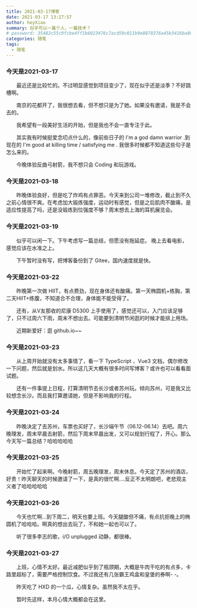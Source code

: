 ```yaml
---
title: 2021-03-17博客
date: 2021-03-17 13:27:57
author: heyXiao
summary: 似乎可以一篇个人，一篇技术？
# password: 35482c55c9fcbe4ff1b6023476c7acd59c011b9e8870376a45b3416ba8092d3d
categories: 随笔
tags:
  - 随笔
---
```


### 今天是2021-03-17
<p style="text-indent:2em">最近还是比较忙的。不过明显感觉到项目变少了，现在似乎还是淡季？不好跳槽啊。</p>
<p style="text-indent:2em">南京的花都开了，我很想去看，但不想只是为了她。如果没有邀请，我是不会去的。</p>
<p style="text-indent:2em">我希望有一段美好生活的开始，但是我也不会一直专注于此。</p>
<p style="text-indent:2em">其实我有时候挺爱念叨点什么的，像前些日子的 I'm a god damn warrior .到现在的 I'm good at killing time / satisfying me . 我很多时候都不知道这些句子是怎么来的。</p>
<p style="text-indent:2em">今晚体验反曲弓射箭，我不想只会 Coding 和玩游戏。</p>

### 今天是2021-03-18
<p style="text-indent:2em">昨晚体验良好，但是吃了炸鸡有点罪恶。今天来到公司一堆修改，截止到不久之前心情很不爽。在考虑加大锻炼强度，运动时有感觉，但是之后肌肉不酸痛，是适应性提高了吗，还是没锻炼到位强度不够？周末想去上海的耳机展览会。</p>

### 今天是2021-03-19
<p style="text-indent:2em">似乎可以闲一下。下午考虑写一篇总结，但愿没有拖延症。 晚上去看电影，感觉应该在水准之上。</p>
<p style="text-indent:2em">下午暂时没有写，把博客备份到了 Gitee，国内速度就是快。</p>

### 今天是2021-03-22
<p style="text-indent:2em">昨晚第一次做 HIIT，有点费劲，现在身体还有酸痛。第一天椭圆机+练胸，第二天HIIT+练腹，不知道合不合理，身体能不能受得了。</p>
<p style="text-indent:2em">还有，从V友那收的尼康 D5300 上手使用了，感觉还可以，入门应该足够了，只不过周六下雨，周末不想出去。可能要到清明节闲逛的时候才能排上用场。</p>
<p style="text-indent:2em">近期新爱好：逛 github.io~~</p>

### 今天是2021-03-23
<p style="text-indent:2em">从上周开始就没有太多事情了，看一下 TypeScript 、Vue3 文档，偶尔修改一下问题，然后就是划水。所以这几天大概有很多时间写博客？或许也可以看看面试题。</p>
<p style="text-indent:2em">还有一件事提上日程，打算清明节去长沙或者苏州玩。倾向苏州，可是我又比较想念长沙。而且我打算邀请她，但是不影响我的行程。</p>

### 今天是2021-03-24
<p style="text-indent:2em">昨晚决定了去苏州，车票也买好了，长沙端午节（06.12-06.14）去吧。周六晚理发，周末早晨去射箭，然后下周末早晨出发，又可以规划行程了，开心。那么今天写一篇总结？哈哈哈哈哈</p>

### 今天是2021-03-25
<p style="text-indent:2em">开始忙了起来啊。今晚射箭，周五晚理发，周末休息。今天定了苏州的酒店，好贵！昨天聊天的时候邀请了一下，是真的很忙啊....反正不太明朗吧，老悲观主义者了哈哈哈哈哈</p>

### 今天是2021-03-26
<p style="text-indent:2em">今天也忙啊...到下周二，明天也要上班。今天腿酸但不痛，有点抗拒晚上的椭圆机了哈哈哈。啊真的想出去玩了，不和她一起也可以了。</p>
<p style="text-indent:2em">听了很多李志的歌，i/O unplugged 动静，都很棒。</p>

### 今天是2021-03-27
<p style="text-indent:2em">上班，心情不太好。最近减肥似乎到了瓶颈期，大概是牛肉干吃的有点多，卡路里超标了，需要严格控制饮食。不过我还有几张霸王鸡盒和皇堡的券啊- -。</p>
<p style="text-indent:2em">昨天吃了 HXD 的一个瓜，心情复杂。虽然我不太在乎。</p>

<p style="text-indent:2em">暂时先这样，本月心情大概都会在这里。</p>

<p style="text-indent:2em"></p>

